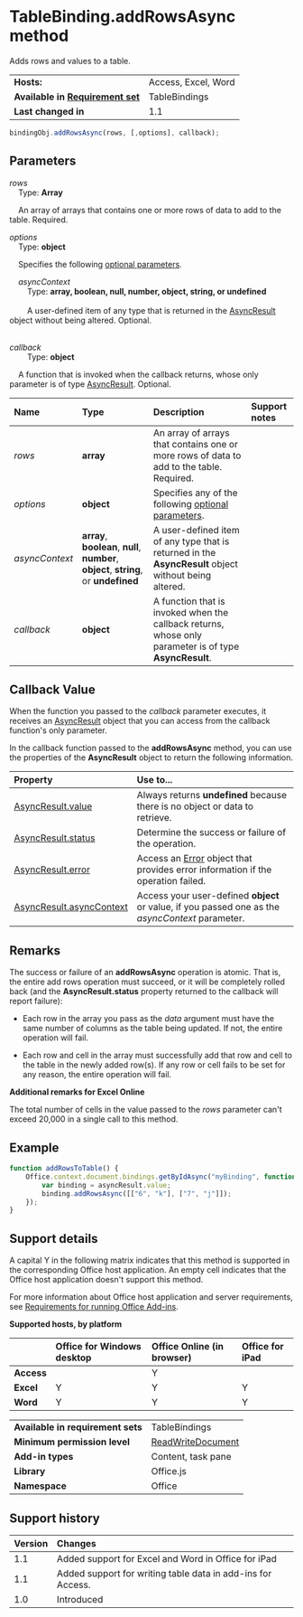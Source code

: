 
# TableBinding.addRowsAsync method
Adds rows and values to a table.

|||
|:-----|:-----|
|**Hosts:**|Access, Excel, Word|
|**Available in [Requirement set](../../docs/overview/specify-office-hosts-and-api-requirements.md)**|TableBindings|
|**Last changed in**|1.1|

```js
bindingObj.addRowsAsync(rows, [,options], callback);
```


## Parameters

_rows_<br/>
&nbsp;&nbsp;&nbsp;&nbsp;Type: **Array**

&nbsp;&nbsp;&nbsp;&nbsp;An array of arrays that contains one or more rows of data to add to the table. Required.
    
_options_<br/>
&nbsp;&nbsp;&nbsp;&nbsp;Type: **object**

&nbsp;&nbsp;&nbsp;&nbsp;Specifies the following [optional parameters](../../docs/develop/asynchronous-programming-in-office-add-ins.md#passing-optional-parameters-to-asynchronous-methods).
    
&nbsp;&nbsp;&nbsp;&nbsp;_asyncContext_<br/>
&nbsp;&nbsp;&nbsp;&nbsp;&nbsp;&nbsp;&nbsp;&nbsp;Type: **array, boolean, null, number, object, string, or undefined**<br/><br/>
&nbsp;&nbsp;&nbsp;&nbsp;&nbsp;&nbsp;&nbsp;&nbsp;A user-defined item of any type that is returned in the [AsyncResult](/reference/shared/asyncresult.md) object without being altered. Optional.<br/><br/>

_callback_<br />&nbsp;&nbsp;&nbsp;&nbsp;&nbsp;&nbsp;&nbsp;&nbsp;Type:  **object**
    
&nbsp;&nbsp;&nbsp;&nbsp;A function that is invoked when the callback returns, whose only parameter is of type [AsyncResult](/reference/shared/asyncresult.md). Optional.



|**Name**|**Type**|**Description**|**Support notes**|
|:-----|:-----|:-----|:-----|
| _rows_|**array**|An array of arrays that contains one or more rows of data to add to the table. Required.||
| _options_|**object**|Specifies any of the following [optional parameters](../../docs/develop/asynchronous-programming-in-office-add-ins.md#passing-optional-parameters-to-asynchronous-methods).||
| _asyncContext_|**array**,  **boolean**,  **null**,  **number**,  **object**, **string**, or  **undefined**|A user-defined item of any type that is returned in the  **AsyncResult** object without being altered.||
| _callback_|**object**|A function that is invoked when the callback returns, whose only parameter is of type  **AsyncResult**.||

## Callback Value

When the function you passed to the  _callback_ parameter executes, it receives an [AsyncResult](/reference/shared/asyncresult.md) object that you can access from the callback function's only parameter.

In the callback function passed to the  **addRowsAsync** method, you can use the properties of the **AsyncResult** object to return the following information.



|**Property**|**Use to...**|
|:-----|:-----|
|[AsyncResult.value](/reference/shared/asyncresult.value.md)|Always returns  **undefined** because there is no object or data to retrieve.|
|[AsyncResult.status](/reference/shared/asyncresult.status.md)|Determine the success or failure of the operation.|
|[AsyncResult.error](/reference/shared/asyncresult.error.md)|Access an [Error](/reference/shared/error.md) object that provides error information if the operation failed.|
|[AsyncResult.asyncContext](/reference/shared/asyncresult.asynccontext.md)|Access your user-defined  **object** or value, if you passed one as the _asyncContext_ parameter.|

## Remarks

The success or failure of an  **addRowsAsync** operation is atomic. That is, the entire add rows operation must succeed, or it will be completely rolled back (and the **AsyncResult.status** property returned to the callback will report failure):


- Each row in the array you pass as the  _data_ argument must have the same number of columns as the table being updated. If not, the entire operation will fail.
    
- Each row and cell in the array must successfully add that row and cell to the table in the newly added row(s). If any row or cell fails to be set for any reason, the entire operation will fail.
    
 **Additional remarks for Excel Online**

The total number of cells in the value passed to the  _rows_ parameter can't exceed 20,000 in a single call to this method.


## Example




```js
function addRowsToTable() {
    Office.context.document.bindings.getByIdAsync("myBinding", function (asyncResult) {
        var binding = asyncResult.value;
        binding.addRowsAsync([["6", "k"], ["7", "j"]]);
    });
}

```




## Support details


A capital Y in the following matrix indicates that this method is supported in the corresponding Office host application. An empty cell indicates that the Office host application doesn't support this method.

For more information about Office host application and server requirements, see [Requirements for running Office Add-ins](../../docs/overview/requirements-for-running-office-add-ins.md).


**Supported hosts, by platform**


||**Office for Windows desktop**|**Office Online (in browser)**|**Office for iPad**|
|:-----|:-----|:-----|:-----|
|**Access**||Y||
|**Excel**|Y|Y|Y|
|**Word**|Y|Y|Y|

|||
|:-----|:-----|
|**Available in requirement sets**|TableBindings|
|**Minimum permission level**|[ReadWriteDocument](../../docs/develop/requesting-permissions-for-api-use-in-content-and-task-pane-add-ins.md)|
|**Add-in types**|Content, task pane|
|**Library**|Office.js|
|**Namespace**|Office|

## Support history




|**Version**|**Changes**|
|:-----|:-----|
|1.1|Added support for Excel and Word in Office for iPad|
|1.1|Added support for writing table data in add-ins for Access.|
|1.0|Introduced|
